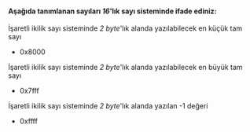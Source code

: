 #### Aşağıda tanımlanan sayıları _16_'lık sayı sisteminde ifade ediniz:

İşaretli ikilik sayı sisteminde _2 byte_'lık alanda yazılabilecek en küçük tam sayı
+ 0x8000

İşaretli ikilik sayı sisteminde _2 byte_'lık alanda yazılabilecek en büyük tam sayı
+ 0x7fff

İşaretli ikilik sayı sisteminde _2 byte_'lık alanda yazılan -1 değeri
+ 0xffff
